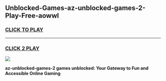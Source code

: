 
## Unblocked-Games-az-unblocked-games-2-Play-Free-aowwl
<h3>
<a href="https://premium76.site?title=az-unblocked-games-2&ref=22A">CLICK TO PLAY</a></h3>
<hr>

<h3>
<a href="https://premium76.site?title=az-unblocked-games-2&ref=22A">CLICK 2 PLAY</a>
  
</h3>

<a href="https://premium76.site?title=az-unblocked-games-2&ref=22A"><img src="https://clearcache.store/games.png"></a>


**az-unblocked-games-2 games unblocked: Your Gateway to Fun and Accessible Online Gaming**
